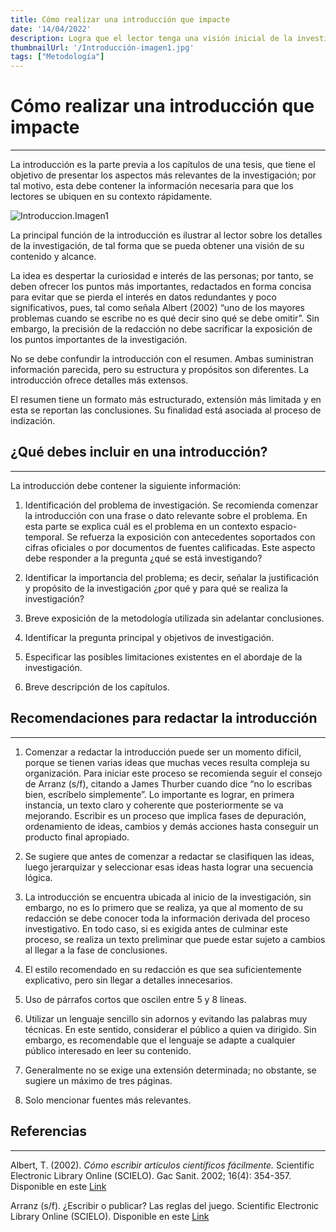 ```yaml
---
title: Cómo realizar una introducción que impacte
date: '14/04/2022'
description: Logra que el lector tenga una visión inicial de la investigación
thumbnailUrl: '/Introducción-imagen1.jpg'
tags: ["Metodología"]
---
```


# Cómo realizar una introducción que impacte
---

La introducción es la parte previa a los capítulos de una tesis, que tiene el objetivo de presentar los aspectos más relevantes de la investigación; por tal motivo, esta debe contener la información necesaria para que los lectores se ubiquen en su contexto rápidamente.

![Introduccion.Imagen1](Introducción-imagen1.jpg "Photo by Aaron Burden on Unsplash")

La principal función de la introducción es ilustrar al lector sobre los detalles de la investigación, de tal forma que se pueda obtener una visión de su contenido y alcance. 

La idea es despertar la curiosidad e interés de las personas; por tanto, se deben ofrecer los puntos más importantes, redactados en forma concisa para evitar que se pierda el interés en datos redundantes y poco significativos, pues, tal como señala Albert (2002) “uno de los mayores problemas cuando se escribe no es qué decir sino qué se debe omitir”. Sin embargo, la precisión de la redacción no debe sacrificar la exposición de los puntos importantes de la investigación. 

No se debe confundir la introducción con el resumen. Ambas suministran información parecida, pero su estructura y propósitos son diferentes. La introducción ofrece detalles más extensos.

El resumen tiene un formato más estructurado, extensión más limitada y en esta se reportan las conclusiones. Su finalidad está asociada al proceso de indización.

## ¿Qué debes incluir en una introducción?
___

La introducción debe contener la siguiente información:

1.	Identificación del problema de investigación. Se recomienda comenzar la introducción con una frase o dato relevante sobre el problema. En esta parte se explica cuál es el problema en un contexto espacio-temporal. Se refuerza la exposición con antecedentes soportados con cifras oficiales o por documentos de fuentes calificadas. Este aspecto debe responder a la pregunta ¿qué se está investigando?

2.	Identificar la importancia del problema; es decir, señalar la justificación y propósito de la investigación ¿por qué y para qué se realiza la investigación?

3.	Breve exposición de la metodología utilizada sin adelantar conclusiones.

4.	Identificar la pregunta principal y objetivos de investigación.

5.	Especificar las posibles limitaciones existentes en el abordaje de la investigación.

6.	Breve descripción de los capítulos.

## Recomendaciones para redactar la introducción
___

1.	Comenzar a redactar la introducción puede ser un momento difícil, porque se tienen varias ideas que muchas veces resulta compleja su organización. Para iniciar este proceso se recomienda seguir el consejo de Arranz (s/f), citando a James Thurber cuando dice “no lo escribas bien, escríbelo simplemente”. Lo importante es lograr, en primera instancia, un texto claro y coherente que posteriormente se va mejorando.
Escribir es un proceso que implica fases de depuración, ordenamiento de ideas, cambios y demás acciones hasta conseguir un producto final apropiado.

2.	Se sugiere que antes de comenzar a redactar se clasifiquen las ideas, luego jerarquizar y seleccionar esas ideas hasta lograr una secuencia lógica.

3.	La introducción se encuentra ubicada al inicio de la investigación, sin embargo, no es lo primero que se realiza, ya que al momento de su redacción se debe conocer toda la información derivada del proceso investigativo. En todo caso, si es exigida antes de culminar este proceso, se realiza un texto preliminar que puede estar sujeto a cambios al llegar a la fase de conclusiones.

4.	El estilo recomendado en su redacción es que sea suficientemente explicativo, pero sin llegar a detalles innecesarios.

5.	Uso de párrafos cortos que oscilen entre 5 y 8 líneas.

6.	Utilizar un lenguaje sencillo sin adornos y evitando las palabras muy técnicas. En este sentido, considerar el público a quien va dirigido. Sin embargo, es recomendable que el lenguaje se adapte a cualquier público interesado en leer su contenido.

7.	Generalmente no se exige una extensión determinada; no obstante, se sugiere un máximo de tres páginas.

8.	Solo mencionar fuentes más relevantes.

## Referencias
___

Albert, T. (2002). *Cómo escribir artículos científicos fácilmente.* Scientific Electronic Library Online (SCIELO). Gac Sanit. 2002; 16(4): 354-357. Disponible en este [Link](chrome-extension://efaidnbmnnnibpcajpcglclefindmkaj/viewer.html?pdfurl=https%3A%2F%2Fwww.scielosp.org%2Farticle%2Fssm%2Fcontent%2Fraw%2F%3Fresource_ssm_path%3D%2Fmedia%2Fassets%2Fgs%2Fv16n4%2Fespecial.pdf&clen=28222)

Arranz (s/f). ¿Escribir o publicar? Las reglas del juego. Scientific Electronic Library Online (SCIELO). Disponible en este [Link](https://www.scielosp.org/article/gs/2003.v17n1/90-91/)